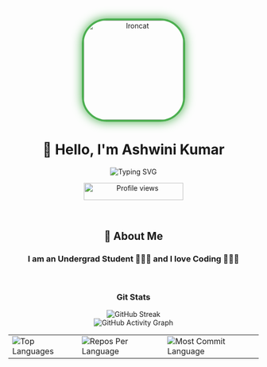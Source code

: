<div align="center">
  <a href="https://github.com/ashwinikumar2003">
    <img src="https://cameronmcefee.com/img/work/the-octocat/ironcat.jpg" alt="Ironcat" width="200" height="200" style="border-radius: 50px; border: 4px solid #4CAF50; box-shadow: 0 0 20px #4CAF50;">
  </a>
</div>

<h1 align="center">👋 Hello, I'm Ashwini Kumar</h1>

<p align="center">
<img src="https://readme-typing-svg.herokuapp.com?font=Fira+Code&pause=1000&color=99ff00&center=true&vCenter=true&width=435&lines=Computer+Engineer;Full-Stack+Developer;Data+Analyst;ML+Engineer;" alt="Typing SVG" />
</p>

<p align="center">
  <img src="https://komarev.com/ghpvc/?username=ashwinikumar2003&color=blueviolet&style=flat-square&label=Profile+Views" alt="Profile views" width="200" height="35">
</p><br>

<h2 align="center">🚀 About Me</h2>

<h3 align="center">I am an Undergrad Student 👨🏻‍🎓 and I love Coding 🧑🏻‍💻</h3><br>

<h3 align="center">Git Stats</h3>

<div align="center">
 
  <img src="https://streak-stats.demolab.com/?user=ashwinikumar2003&theme=gruvbox_light&hide_border=true" alt="GitHub Streak" />
  <br>
   <img src="https://github-readme-activity-graph.vercel.app/graph?username=ashwinikumar2003&custom_title=Ashwini's%20GitHub%20Activity%20Graph&hide_border=true&border_radius=15&theme=gruvbox_light&bg_color=000000&color=FFD700&line=1E90FF&point=1E90FF&area_color=000000&title_color=FFD700&area=true" alt="GitHub Activity Graph" />
<br>
<div align="center">

<table>
  <tr>
    <td>
      <img src="https://github-readme-stats.vercel.app/api/top-langs/?username=ashwinikumar2003&hide=html&hide_border=true&layout=compact&langs_count=8&theme=gruvbox_light" alt="Top Languages">
    </td>
    <td>
      <img src="https://github-profile-summary-cards.vercel.app/api/cards/repos-per-language?username=ashwinikumar2003&theme=gruvbox_light&hide_border=true" alt="Repos Per Language">
    </td>
    <td>
      <img src="https://github-profile-summary-cards.vercel.app/api/cards/most-commit-language?username=ashwinikumar2003&theme=gruvbox_light&hide_border=true" alt="Most Commit Language">
    </td>
  </tr>
</table>

</div>

